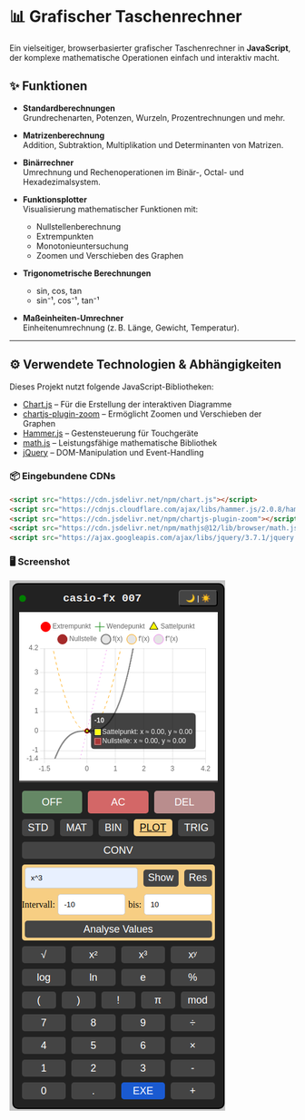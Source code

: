 # 📊 Grafischer Taschenrechner

Ein vielseitiger, browserbasierter grafischer Taschenrechner in **JavaScript**, der komplexe mathematische Operationen einfach und interaktiv macht.

## ✨ Funktionen

- **Standardberechnungen**  
  Grundrechenarten, Potenzen, Wurzeln, Prozentrechnungen und mehr.

- **Matrizenberechnung**  
  Addition, Subtraktion, Multiplikation und Determinanten von Matrizen.

- **Binärrechner**  
  Umrechnung und Rechenoperationen im Binär-, Octal- und Hexadezimalsystem.

- **Funktionsplotter**  
  Visualisierung mathematischer Funktionen mit:
  - Nullstellenberechnung
  - Extrempunkten
  - Monotonieuntersuchung
  - Zoomen und Verschieben des Graphen

- **Trigonometrische Berechnungen**  
    * sin, cos, tan
    * sin⁻¹, cos⁻¹, tan⁻¹

- **Maßeinheiten-Umrechner**  
  Einheitenumrechnung (z. B. Länge, Gewicht, Temperatur).

---

## ⚙️ Verwendete Technologien & Abhängigkeiten

Dieses Projekt nutzt folgende JavaScript-Bibliotheken:

- [Chart.js](https://www.chartjs.org/) – Für die Erstellung der interaktiven Diagramme  
- [chartjs-plugin-zoom](https://www.chartjs.org/chartjs-plugin-zoom/latest/) – Ermöglicht Zoomen und Verschieben der Graphen  
- [Hammer.js](https://hammerjs.github.io/) – Gestensteuerung für Touchgeräte  
- [math.js](https://mathjs.org/) – Leistungsfähige mathematische Bibliothek  
- [jQuery](https://jquery.com/) – DOM-Manipulation und Event-Handling

### 📦 Eingebundene CDNs

```html
<script src="https://cdn.jsdelivr.net/npm/chart.js"></script>
<script src="https://cdnjs.cloudflare.com/ajax/libs/hammer.js/2.0.8/hammer.min.js"></script>
<script src="https://cdn.jsdelivr.net/npm/chartjs-plugin-zoom"></script>
<script src="https://cdn.jsdelivr.net/npm/mathjs@12/lib/browser/math.js"></script>
<script src="https://ajax.googleapis.com/ajax/libs/jquery/3.7.1/jquery.min.js"></script>
```


### 🖥️ Screenshot

![Calc](./screenshot.png "Calc")
